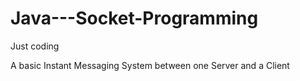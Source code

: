 # Java---Socket-Programming
Just coding

A basic Instant Messaging System between one Server and a Client 
